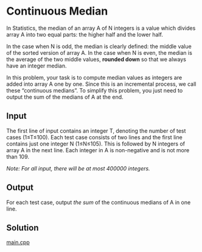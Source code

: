# Continuous Median

In Statistics, the median of an array A of N integers is a value which divides array A into two equal parts: the higher half and the lower half.

In the case when N is odd, the median is clearly defined: the middle value of the sorted version of array A. In the case when N is even, the median is the average of the two middle values, **rounded down** so that we always have an integer median.

In this problem, your task is to compute median values as integers are added into array A one by one. Since this is an incremental process, we call these “continuous medians”. To simplify this problem, you just need to output the sum of the medians of A at the end.

## Input

The first line of input contains an integer T, denoting the number of test cases (1≤T≤100). Each test case consists of two lines and the first line contains just one integer N (1≤N≤105). This is followed by N integers of array A in the next line. Each integer in A is non-negative and is not more than 109.

*Note: For all input, there will be at most 400000 integers.*

## Output

For each test case, output *the sum* of the continuous medians of A in one line.

## Solution

[main.cpp](main.cpp)